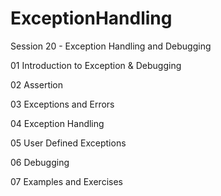 # ExceptionHandling
Session 20 - Exception Handling and Debugging


01  Introduction  to Exception & Debugging

02  Assertion

03  Exceptions and Errors

04  Exception Handling

05  User Defined Exceptions

06  Debugging 

07  Examples and Exercises
